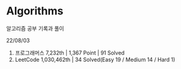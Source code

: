 # Algorithms

알고리즘 공부 기록과 풀이

22/08/03

1. 프로그래머스 7,232th | 1,367 Point | 91 Solved
2. LeetCode 1,030,462th | 34 Solved(Easy 19 / Medium 14 / Hard 1)
